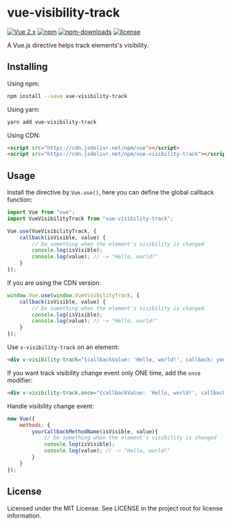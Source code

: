 # vue-visibility-track

[![Vue 2.x](https://img.shields.io/badge/Vue-2.x-brightgreen.svg)](https://vuejs.org/v2/guide/)
[![npm](https://img.shields.io/npm/v/vue-visibility-track.svg)](https://www.npmjs.com/package/vue-visibility-track)
[![npm-downloads](https://img.shields.io/npm/dm/vue-visibility-track.svg)](https://www.npmjs.com/package/vue-visibility-track)
[![license](https://img.shields.io/github/license/mashape/apistatus.svg)](https://github.com/wuxiaolinchn/vue-visibility-track/blob/master/LICENSE)

A Vue.js directive helps track elements's visibility.

## Installing

Using npm:
```bash
npm install --save vue-visibility-track
```

Using yarn:
```bash
yarn add vue-visibility-track
```

Using CDN:
```html
<script src="https://cdn.jsdelivr.net/npm/vue"></script>
<script src="https://cdn.jsdelivr.net/npm/vue-visibility-track"></script>
```

## Usage

Install the directive by `Vue.use()`, here you can define the global callback function:
```js
import Vue from "vue";
import VueVisibilityTrack from "vue-visibility-track";

Vue.use(VueVisibilityTrack, {
    callback(isVisible, value) {
        // Do something when the element's visibility is changed
        console.log(isVisible);
        console.log(value); // -> "Hello, world!"
    }
});
```

If you are using the CDN version:

```js
window.Vue.use(window.VueVisibilityTrack, {
    callback(isVisible, value) {
        // Do something when the element's visibility is changed
        console.log(isVisible);
        console.log(value); // -> "Hello, world!"
    }
});
```

Use `v-visibility-track` on an element:
```html
<div v-visibility-track="{callbackValue: 'Hello, world!', callback: yourCallbackMethodName}"></div>
```

If you want track visibility change event only ONE time, add the `once` modifier:

```html
<div v-visibility-track.once="{callbackValue: 'Hello, world!', callback: yourCallbackMethodName}"></div>
```

Handle visibility change event:
```js
new Vue({
    methods: {
        yourCallbackMethodName(isVisible, value){
            // Do something when the element's visibility is changed
            console.log(isVisible);
            console.log(value); // -> "Hello, world!"
        }
    }
});
```

## License

Licensed under the MIT License. See LICENSE in the project root for license information.
